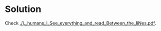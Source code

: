 # Solution

Check [./i,_humans_I_See_everything_and_read_Between_the_liNes.pdf](i,_humans_I_See_everything_and_read_Between_the_liNes.pdf).